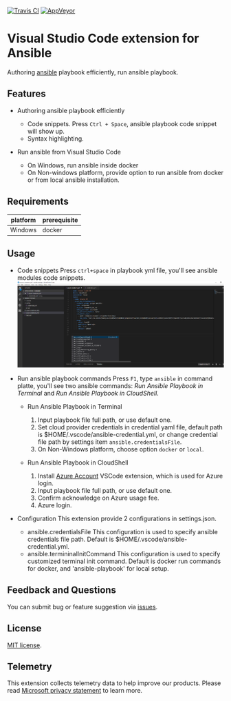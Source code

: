 [![Travis CI](https://travis-ci.org/VSChina/vscode-ansible.svg?branch=master)](https://travis-ci.org/VSChina/vscode-ansible)
[![AppVeyor](https://ci.appveyor.com/api/projects/status/kq11m16pl22k29un?svg=true)](https://ci.appveyor.com/project/yungez/vscode-ansible)

# Visual Studio Code extension for Ansible
Authoring [ansible](https://www.ansible.com) playbook efficiently, run ansible playbook.

## Features

- Authoring ansible playbook efficiently
  - Code snippets. Press `Ctrl + Space`, ansible playbook code snippet will show up.
  - Syntax highlighting.

- Run ansible from Visual Studio Code
  - On Windows, run ansible inside docker
  - On Non-windows platform, provide option to run ansible from docker or from local ansible installation.

## Requirements

|platform|prerequisite|
|--------|-----------|
|Windows|docker|

## Usage
- Code snippets
   Press `ctrl+space` in playbook yml file, you'll see ansible modules code snippets.
   ![code snippets](./images/codesnippet.png)

- Run ansible playbook commands
   Press `F1`, type `ansible` in command platte, you'll see two ansible commands: *Run Ansible Playbook in Terminal* and *Run Ansible Playbook in CloudShell*.
  
  - Run Ansible Playbook in Terminal
    1. Input playbook file full path, or use default one.
    2. Set cloud provider credentials in credential yaml file, default path is $HOME/.vscode/ansible-credential.yml, or change credential file path by settings item `ansible.credentialsFile`.
    3. On Non-Windows platform, choose option `docker` or `local`.

  - Run Ansible Playbook in CloudShell
    1. Install [Azure Account](https://marketplace.visualstudio.com/items?itemName=ms-vscode.azure-account) VSCode extension, which is used for Azure login.
    2. Input playbook file full path, or use default one.
    3. Confirm acknowledge on Azure usage fee.
    4. Azure login.


- Configuration
   This extension provide 2 configurations in settings.json.
   - ansible.credentialsFile
      This configuration is used to specify ansible credentials file path. Default is $HOME/.vscode/ansible-credential.yml.
   - ansible.termininalInitCommand
      This configuration is used to specify customized terminal init command. Default is docker run commands for docker, and 'ansible-playbook' for local setup.
    
  
  

## Feedback and Questions
You can submit bug or feature suggestion via [issues](https://github.com/VSChina/vscode-ansible/issues/new).

## License
[MIT license](./LICENSE.md).

## Telemetry
This extension collects telemetry data to help improve our products. Please read [Microsoft privacy statement](https://privacy.microsoft.com/en-us/privacystatement) to learn more.








